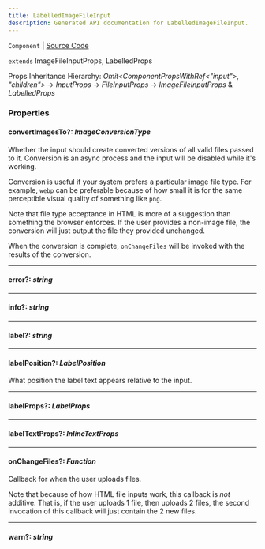 ```yaml
---
title: LabelledImageFileInput
description: Generated API documentation for LabelledImageFileInput.
---
```


`Component` | [Source Code](https://github.com/mrCamelCode/jtjs-react/blob/0e141e63e22c212c71ce52ba40f0472cc9028516/lib/components/input/labelled/LabelledImageFileInput.tsx#L8)

`extends` ImageFileInputProps, LabelledProps

Props Inheritance Hierarchy: _Omit<ComponentPropsWithRef<"input">, "children">_ -> _InputProps_ -> _FileInputProps_ -> _ImageFileInputProps_ & _LabelledProps_

### Properties

#### convertImagesTo?: _ImageConversionType_

Whether the input should create converted versions of all valid files
passed to it. Conversion is an async process and the input will be
disabled while it's working.

Conversion is useful if your system prefers a particular image file type.
For example, `webp` can be preferable because of how small it is for
the same perceptible visual quality of something like `png`.

Note that file type acceptance in HTML is more of a suggestion than something
the browser enforces. If the user provides a non-image file, the conversion
will just output the file they provided unchanged.

When the conversion is complete, `onChangeFiles` will be invoked with the results
of the conversion.

---

#### error?: _string_

---

#### info?: _string_

---

#### label?: _string_

---

#### labelPosition?: _LabelPosition_

What position the label text appears relative to the input.

---

#### labelProps?: _LabelProps_

---

#### labelTextProps?: _InlineTextProps_

---

#### onChangeFiles?: _Function_

Callback for when the user uploads files.

Note that because of how HTML file inputs work, this callback is _not_
additive. That is, if the user uploads 1 file, then uploads 2 files, the
second invocation of this callback will just contain the 2 new files.

---

#### warn?: _string_